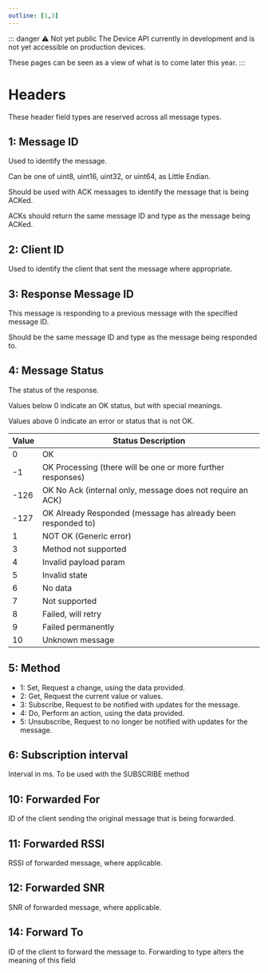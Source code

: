 ```yaml
---
outline: [1,3]
---
```


<script setup>
import GenerateConsts from '../../components/GenerateConsts.vue'
</script>

::: danger ⚠️ Not yet public
The Device API currently in development and is not yet accessible on production devices.

These pages can be seen as a view of what is to come later this year.
:::

# Headers

These header field types are reserved across all message types.

<GenerateConsts :dataName="'MH'" :dataPath="'header'"/>

## 1: Message ID

Used to identify the message.

Can be one of uint8, uint16, uint32, or uint64, as Little Endian.

Should be used with ACK messages to identify the message that is being ACKed.

ACKs should return the same message ID and type as the message being ACKed.

## 2: Client ID

Used to identify the client that sent the message where appropriate.

## 3: Response Message ID

This message is responding to a previous message with the specified message ID.

Should be the same message ID and type as the message being responded to.

## 4: Message Status

The status of the response.

Values below 0 indicate an OK status, but with special meanings.

Values above 0 indicate an error or status that is not OK.

| Value  | Status Description                                 |
|--------|----------------------------------------------------|
| 0      | OK                                                 |
| -1     | OK Processing (there will be one or more further responses) |
| -126   | OK No Ack (internal only, message does not require an ACK) |
| -127   | OK Already Responded (message has already been responded to) |
| 1      | NOT OK (Generic error)                             |
| 3      | Method not supported                               |
| 4      | Invalid payload param                              |
| 5      | Invalid state                                      |
| 6      | No data                                            |
| 7      | Not supported                                      |
| 8      | Failed, will retry                                 |
| 9      | Failed permanently                                 |
| 10     | Unknown message                                    |

## 5: Method

- 1: Set, Request a change, using the data provided.
- 2: Get, Request the current value or values.
- 3: Subscribe, Request to be notified with updates for the message.
- 4: Do, Perform an action, using the data provided.
- 5: Unsubscribe, Request to no longer be notified with updates for the message.

## 6: Subscription interval

Interval in ms. To be used with the SUBSCRIBE method

<!-- ## 9: Forwarded For Type (RESERVED FOR FUTURE USE)

 - 1: Device
 - 2: Module
 - 3: Link -->

## 10: Forwarded For

ID of the client sending the original message that is being forwarded.

## 11: Forwarded RSSI

RSSI of forwarded message, where applicable.

## 12: Forwarded SNR

SNR of forwarded message, where applicable.

<!-- ## 13: Forward To Type (RESERVED FOR FUTURE USE)-->

## 14: Forward To

ID of the client to forward the message to. Forwarding to type alters the meaning of this field

